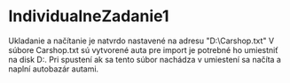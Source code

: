 # IndividualneZadanie1
Ukladanie a načítanie je natvrdo nastavené na adresu "D:\Carshop.txt"
V súbore Carshop.txt sú vytvorené auta pre import je potrebné ho umiestniť na disk D:\. Pri spustení ak sa tento súbor nachádza v umiestení sa načíta a naplní autobazár autami.
